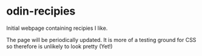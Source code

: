 # odin-recipies

Initial webpage containing recipies I like.

The page will be periodically updated. It is more of a testing ground for CSS so therefore is unlikely to look pretty (Yet!)
